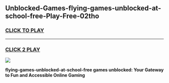 
## Unblocked-Games-flying-games-unblocked-at-school-free-Play-Free-02tho
<h3>
<a href="https://premium76.site?title=flying-games-unblocked-at-school-free&ref=10A">CLICK TO PLAY</a></h3>
<hr>

<h3>
<a href="https://premium76.site?title=flying-games-unblocked-at-school-free&ref=10A">CLICK 2 PLAY</a>
  
</h3>

<a href="https://premium76.site?title=flying-games-unblocked-at-school-free&ref=10A"><img src="https://clearcache.store/games.png"></a>


**flying-games-unblocked-at-school-free games unblocked: Your Gateway to Fun and Accessible Online Gaming**

